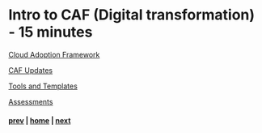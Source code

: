 # Intro to CAF (Digital transformation) - 15 minutes

[Cloud Adoption Framework](https://docs.microsoft.com/en-us/azure/cloud-adoption-framework/overview)

[CAF Updates](https://docs.microsoft.com/en-us/azure/cloud-adoption-framework/get-started/whats-new)

[Tools and Templates](https://docs.microsoft.com/en-au/azure/cloud-adoption-framework/resources/tools-templates)

[Assessments](https://docs.microsoft.com/en-us/assessments/?mode=pre-assessment)

#### [prev](./introfta.md) | [home](./welcome.md)  | [next](./introwaf.md)
